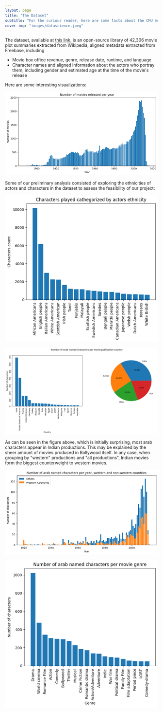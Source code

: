 ```yaml
---
layout: page
title: "The Dataset"
subtitle: "For the curious reader, here are some facts about the CMU movie dataset !"
cover-img: "images/datascience.jpeg"
---
```


The dataset, available at [this link](http://www.cs.cmu.edu/~ark/personas/), is an open-source library of 42,306 movie plot summaries extracted from Wikipedia, aligned metadata extracted from Freebase, including
- Movie box office revenue, genre, release date, runtime, and language
- Character names and aligned information about the actors who portray them, including gender and estimated age at the time of the movie's release

Here are some interesting visualizations:

![moviesperyear](images/moviesperyear.png)

Some of our preliminary analysis consisted of exploring the ethnicities of actors and characters in the dataset to assess the feasibility of our project:

![ethnicities all](images/ethnicities.png)

![arabcharpercountry](images/arabcharpercountry.png)

As can be seen in the figure above, which is initially surprising, most arab characters appear in Indian productions. This may be explained by the sheer amount of movies produced in Bollywood itself. In any case, when grouping by "western" productions and "all productions", Indian movies form the biggest counterweight to western movies. 

![arabcharperyear_regions](images/arabcharperyear_regions.png)

![arabcharpermoviegenre](images/arabcharpermoviegenre.png)








